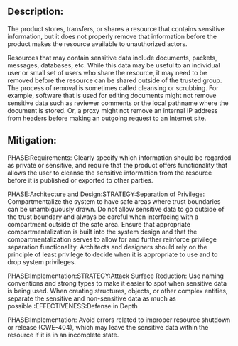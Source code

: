 ## Description:

The product stores, transfers, or shares a resource that contains sensitive information, but it does not properly remove that information before the product makes the resource available to unauthorized actors.

Resources that may contain sensitive data include documents, packets, messages, databases, etc. While this data may be useful to an individual user or small set of users who share the resource, it may need to be removed before the resource can be shared outside of the trusted group. The process of removal is sometimes called cleansing or scrubbing. For example, software that is used for editing documents might not remove sensitive data such as reviewer comments or the local pathname where the document is stored. Or, a proxy might not remove an internal IP address from headers before making an outgoing request to an Internet site.

## Mitigation:


PHASE:Requirements:
Clearly specify which information should be regarded as private or sensitive, and require that the product offers functionality that allows the user to cleanse the sensitive information from the resource before it is published or exported to other parties.

PHASE:Architecture and Design:STRATEGY:Separation of Privilege:
Compartmentalize the system to have safe areas where trust boundaries can be unambiguously drawn. Do not allow sensitive data to go outside of the trust boundary and always be careful when interfacing with a compartment outside of the safe area. Ensure that appropriate compartmentalization is built into the system design and that the compartmentalization serves to allow for and further reinforce privilege separation functionality. Architects and designers should rely on the principle of least privilege to decide when it is appropriate to use and to drop system privileges.

PHASE:Implementation:STRATEGY:Attack Surface Reduction:
Use naming conventions and strong types to make it easier to spot when sensitive data is being used. When creating structures, objects, or other complex entities, separate the sensitive and non-sensitive data as much as possible.:EFFECTIVENESS:Defense in Depth

PHASE:Implementation:
Avoid errors related to improper resource shutdown or release (CWE-404), which may leave the sensitive data within the resource if it is in an incomplete state.

